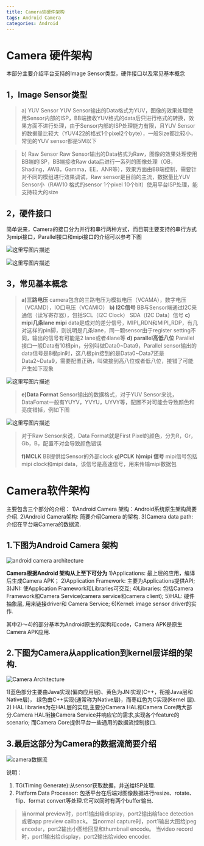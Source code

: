 ```yaml
---
title: Camera软硬件架构
tags: Android Camera
categories: Android
---
```


# Camera 硬件架构

本部分主要介绍平台支持的Image Sensor类型，硬件接口以及常见基本概念

## 1，Image Sensor类型

> a)     YUV Sensor YUV
> Sensor输出的Data格式为YUV，图像的效果处理使用Sensor内部的ISP，BB端接收YUV格式的data后只进行格式的转换，效果方面不进行处理，由于Sensor内部的ISP处理能力有限，且YUV Sensor的数据量比较大（YUV422的格式1个pixel2个byte），一般Size都比较小，常见的YUV sensor都是5M以下

> b)  Raw Sensor Raw Sensor输出的Data格式为Raw，图像的效果处理使用BB端的ISP，BB端接收Raw data后进行一系列的图像处理（OB，Shading，AWB，Gamma，EE，ANR等），效果方面由BB端控制，需要针对不同的模组进行效果调试，Raw sensor是目前的主流，数据量比YUV Sensor小（RAW10 格式的sensor 1个pixel 10个bit）使用平台ISP处理，能支持较大的size


## 2，硬件接口

简单说来，Camera的接口分为并行和串行两种方式，而目前主要支持的串行方式为mipi接口，Parallel接口和mipi接口的介绍可以参考下图

![这里写图片描述](https://img-blog.csdn.net/20180607145120147?watermark/2/text/aHR0cHM6Ly9ibG9nLmNzZG4ubmV0L0ZyYWtpZV9Ld29r/font/5a6L5L2T/fontsize/400/fill/I0JBQkFCMA==/dissolve/70)

![这里写图片描述](https://img-blog.csdn.net/20180607145135673?watermark/2/text/aHR0cHM6Ly9ibG9nLmNzZG4ubmV0L0ZyYWtpZV9Ld29r/font/5a6L5L2T/fontsize/400/fill/I0JBQkFCMA==/dissolve/70)
 

## 3，常见基本概念

> **a)三路电压** 
> camera包含的三路电压为模拟电压（VCAMA），数字电压（VCAMD），IO口电压（VCAMIO） 
> **b) I2C信号**
> BB与Sensor端通过I2C来通信（读写寄存器），包括SCL（I2C Clock） SDA（I2C Data）信号 
> **c) mipi几条lane mipi**
> data是成对的差分信号，MIPI_RDN和MIPI_RDP，有几对这样的pin脚，则说明是几条lane，同一颗sensor由于register
> setting不同，输出的信号有可能是2 lane或者4lane等 
> **d) parallel高低八位**
> Parallel接口一般Data有10根pin，分别叫做Data0~Data9，Parallel
> sensor输出的data信号是8根pin时，这八根pin接到的是Data0~Data7还是Data2~Data9，需要配置正确，叫做接到高八位或者低八位，接错了可能产生如下现象

![这里写图片描述](https://img-blog.csdn.net/20180607145151925?watermark/2/text/aHR0cHM6Ly9ibG9nLmNzZG4ubmV0L0ZyYWtpZV9Ld29r/font/5a6L5L2T/fontsize/400/fill/I0JBQkFCMA==/dissolve/70)

> **e)Data Format** 
> Sensor输出的数据格式，对于YUV Sensor来说，DataFomat一般有YUYV，YVYU，UYVY等，配置不对可能会导致颜色和亮度错掉，例如下图

![这里写图片描述](https://img-blog.csdn.net/2018060714520796?watermark/2/text/aHR0cHM6Ly9ibG9nLmNzZG4ubmV0L0ZyYWtpZV9Ld29r/font/5a6L5L2T/fontsize/400/fill/I0JBQkFCMA==/dissolve/70)             

> 对于Raw Sensor来说，Data Format就是First Pixel的颜色，分为R，Gr，Gb，B，配置不对会导致颜色错误
> 
> **f)MCLK** 
> BB提供给Sensor的外部clock 
> **g)PCLK**
> **h)mipi 信号**
>  mipi信号包括mipi clock和mipi data，该信号是高速信号，用来传输mipi数据包

# Camera软件架构

主要包含三个部分的介绍：
1)Android Camera 架构：Android系统原生架构简要介绍.
2)Android Camera架构: 简要介绍Camera 的架构.
3)Camera data path: 介绍在平台端Camera的数据流.

## 1.下图为Android Camera 架构

![android camera architecture](https://img-blog.csdn.net/20180607144323882?watermark/2/text/aHR0cHM6Ly9ibG9nLmNzZG4ubmV0L0ZyYWtpZV9Ld29r/font/5a6L5L2T/fontsize/400/fill/I0JBQkFCMA==/dissolve/70)

**Camera根据Android 架构从上至下可分为**
    1)Applications: 最上层的应用，编译后生成Camera  APK；
    2)Application Framework: 主要为Applications提供API;
    3)JNI: 使Application Framework和Libraries可交互;
    4)Libraries: 包括Camera Framework和Camera Service(camera service和camera client);
    5)HAL: 硬件抽象层, 用来链接driver和 Camera Service;
    6)Kernel: image sensor driver的实作.
    
其中2)～4)的部分基本为Android原生的架构和code，Camera APK是原生Camera APK应用. 

## 2.下图为Camera从application到kernel层详细的架构.

![Camera Architecture](https://img-blog.csdn.net/20180607144347989?watermark/2/text/aHR0cHM6Ly9ibG9nLmNzZG4ubmV0L0ZyYWtpZV9Ld29r/font/5a6L5L2T/fontsize/400/fill/I0JBQkFCMA==/dissolve/70)

1)蓝色部分主要由Java实现(偏向应用层)、黄色为JNI实现(C++，衔接Java层和Native层)， 绿色由C++实现(通常称为Native层)，而枣红色为C实现(Kernel 层).
2) HAL libraries为在HAL层的实现,主要分Camera HAL和Camera Core两大部分.Camera HAL衔接Camera Service并响应它的需求,实现各个feature的scenario; 而Camera Core提供平台一些通用的数据流控制接口.
 

## 3.最后这部分为Camera的数据流简要介绍

![camera数据流](https://img-blog.csdn.net/20180607144432816?watermark/2/text/aHR0cHM6Ly9ibG9nLmNzZG4ubmV0L0ZyYWtpZV9Ld29r/font/5a6L5L2T/fontsize/400/fill/I0JBQkFCMA==/dissolve/70)

说明：
1) TG(Timing Generate):从sensor获取数据，并送给ISP处理.
2) Platform Data Processor: 包括平台在后端对图像数据进行resize、rotate、flip、format convert等处理.它可以同时有两个buffer输出.

>    当normal preview时，port1输出给display，port2输出给face detection或者app preview callback。
>    当normal capture时，port1输出大图给jpeg encoder，port2输出小图给回显和thumbnail encode。
>    当video record时，port1输出给display，port2输出给video encoder.
